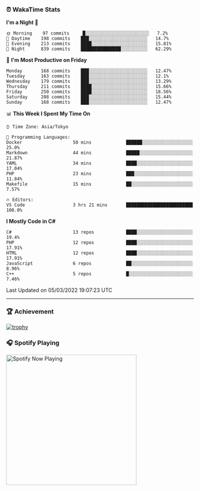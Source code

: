 ### ⏰ WakaTime Stats


<!--START_SECTION:waka-->
**I'm a Night 🦉** 

```text
🌞 Morning    97 commits     █░░░░░░░░░░░░░░░░░░░░░░░░   7.2% 
🌆 Daytime    198 commits    ███░░░░░░░░░░░░░░░░░░░░░░   14.7% 
🌃 Evening    213 commits    ████░░░░░░░░░░░░░░░░░░░░░   15.81% 
🌙 Night      839 commits    ███████████████░░░░░░░░░░   62.29%

```
📅 **I'm Most Productive on Friday** 

```text
Monday       168 commits    ███░░░░░░░░░░░░░░░░░░░░░░   12.47% 
Tuesday      163 commits    ███░░░░░░░░░░░░░░░░░░░░░░   12.1% 
Wednesday    179 commits    ███░░░░░░░░░░░░░░░░░░░░░░   13.29% 
Thursday     211 commits    ████░░░░░░░░░░░░░░░░░░░░░   15.66% 
Friday       250 commits    ████░░░░░░░░░░░░░░░░░░░░░   18.56% 
Saturday     208 commits    ███░░░░░░░░░░░░░░░░░░░░░░   15.44% 
Sunday       168 commits    ███░░░░░░░░░░░░░░░░░░░░░░   12.47%

```


📊 **This Week I Spent My Time On** 

```text
⌚︎ Time Zone: Asia/Tokyo

💬 Programming Languages: 
Docker                   50 mins             ██████░░░░░░░░░░░░░░░░░░░   25.0% 
Markdown                 44 mins             █████░░░░░░░░░░░░░░░░░░░░   21.87% 
YAML                     34 mins             ████░░░░░░░░░░░░░░░░░░░░░   17.04% 
PHP                      23 mins             ███░░░░░░░░░░░░░░░░░░░░░░   11.84% 
Makefile                 15 mins             ██░░░░░░░░░░░░░░░░░░░░░░░   7.57%

🔥 Editors: 
VS Code                  3 hrs 21 mins       █████████████████████████   100.0%

```

**I Mostly Code in C#** 

```text
C#                       13 repos            ████░░░░░░░░░░░░░░░░░░░░░   19.4% 
PHP                      12 repos            ████░░░░░░░░░░░░░░░░░░░░░   17.91% 
HTML                     12 repos            ████░░░░░░░░░░░░░░░░░░░░░   17.91% 
JavaScript               6 repos             ██░░░░░░░░░░░░░░░░░░░░░░░   8.96% 
C++                      5 repos             █░░░░░░░░░░░░░░░░░░░░░░░░   7.46%

```



 Last Updated on 05/03/2022 19:07:23 UTC
<!--END_SECTION:waka-->

---

### 🏆 Achievement

[![trophy](https://github-profile-trophy.vercel.app/?username=Slime-hatena&theme=flat&no-bg=true&no-frame=true&column=8)](https://github.com/ryo-ma/github-profile-trophy)

### 🎧 Spotify Playing

[<img src="https://spotify-now-playing-slime-hatena.vercel.app/api/spotify-playing" alt="Spotify Now Playing" width="350" />](https://open.spotify.com/user/slime_hatena)

<!--
**Slime-hatena/Slime-hatena** is a ✨ _special_ ✨ repository because its `README.md` (this file) appears on your GitHub profile.

Here are some ideas to get you started:

- 🔭 I’m currently working on ...
- 🌱 I’m currently learning ...
- 👯 I’m looking to collaborate on ...
- 🤔 I’m looking for help with ...
- 💬 Ask me about ...
- 📫 How to reach me: ...
- 😄 Pronouns: ...
- ⚡ Fun fact: ...
-->
